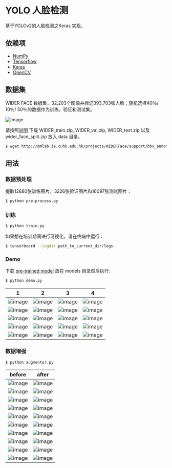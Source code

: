 # YOLO 人脸检测

基于YOLOv2的人脸检测之Keras 实现。

## 依赖项

- [NumPy](http://docs.scipy.org/doc/numpy-1.10.1/user/install.html)
- [Tensorflow](https://www.tensorflow.org/versions/r0.8/get_started/os_setup.html)
- [Keras](https://keras.io/#installation)
- [OpenCV](https://opencv-python-tutroals.readthedocs.io/en/latest/)

## 数据集

WIDER FACE 数据集，32,203个图像并标记393,703张人脸；随机选择40％/ 10％/ 50％的数据作为训练，验证和测试集。

![image](https://github.com/foamliu/YOLO-Face-Detection/raw/master/images/wider_face_intro.jpg)

请按照[说明](http://mmlab.ie.cuhk.edu.hk/projects/WIDERFace/) 下载 WIDER_train.zip, WIDER_val.zip, WIDER_test.zip 以及 wider_face_split.zip 放入 data 目录。

```bash
$ wget http://mmlab.ie.cuhk.edu.hk/projects/WIDERFace/support/bbx_annotation/wider_face_split.zip
```


## 用法

### 数据预处理
提取12880张训练图片，3226张验证图片和16097张测试图片：
```bash
$ python pre-process.py
```

### 训练
```bash
$ python train.py
```

如果想在培训期间进行可视化，请在终端中运行：
```bash
$ tensorboard --logdir path_to_current_dir/logs
```

### Demo
下载 [pre-trained model](https://github.com/foamliu/YOLO-Face-Detection/releases/download/v1.0/model.11-0.6262.hdf5) 放在 models 目录然后执行:

```bash
$ python demo.py
```

|1|2|3|4|
|---|---|---|---|
|![image](https://github.com/foamliu/YOLO-Face-Detection/raw/master/images/0_out.png)|![image](https://github.com/foamliu/YOLO-Face-Detection/raw/master/images/5_out.png)|![image](https://github.com/foamliu/YOLO-Face-Detection/raw/master/images/10_out.png)|![image](https://github.com/foamliu/YOLO-Face-Detection/raw/master/images/15_out.png)|
|![image](https://github.com/foamliu/YOLO-Face-Detection/raw/master/images/1_out.png)|![image](https://github.com/foamliu/YOLO-Face-Detection/raw/master/images/6_out.png)|![image](https://github.com/foamliu/YOLO-Face-Detection/raw/master/images/11_out.png)|![image](https://github.com/foamliu/YOLO-Face-Detection/raw/master/images/16_out.png)|
|![image](https://github.com/foamliu/YOLO-Face-Detection/raw/master/images/2_out.png)|![image](https://github.com/foamliu/YOLO-Face-Detection/raw/master/images/7_out.png)|![image](https://github.com/foamliu/YOLO-Face-Detection/raw/master/images/12_out.png)|![image](https://github.com/foamliu/YOLO-Face-Detection/raw/master/images/17_out.png)|
|![image](https://github.com/foamliu/YOLO-Face-Detection/raw/master/images/3_out.png)|![image](https://github.com/foamliu/YOLO-Face-Detection/raw/master/images/8_out.png)|![image](https://github.com/foamliu/YOLO-Face-Detection/raw/master/images/13_out.png)|![image](https://github.com/foamliu/YOLO-Face-Detection/raw/master/images/18_out.png)|
|![image](https://github.com/foamliu/YOLO-Face-Detection/raw/master/images/4_out.png)|![image](https://github.com/foamliu/YOLO-Face-Detection/raw/master/images/9_out.png)|![image](https://github.com/foamliu/YOLO-Face-Detection/raw/master/images/14_out.png)|![image](https://github.com/foamliu/YOLO-Face-Detection/raw/master/images/19_out.png)|

### 数据增强

```bash
$ python augmentor.py
```
|before|after|
|---|---|
|![image](https://github.com/foamliu/FaceNet/raw/master/images/imgaug_before_0.png)|![image](https://github.com/foamliu/FaceNet/raw/master/images/imgaug_after_0.png)|
|![image](https://github.com/foamliu/FaceNet/raw/master/images/imgaug_before_1.png)|![image](https://github.com/foamliu/FaceNet/raw/master/images/imgaug_after_1.png)|
|![image](https://github.com/foamliu/FaceNet/raw/master/images/imgaug_before_2.png)|![image](https://github.com/foamliu/FaceNet/raw/master/images/imgaug_after_2.png)|
|![image](https://github.com/foamliu/FaceNet/raw/master/images/imgaug_before_3.png)|![image](https://github.com/foamliu/FaceNet/raw/master/images/imgaug_after_3.png)|
|![image](https://github.com/foamliu/FaceNet/raw/master/images/imgaug_before_4.png)|![image](https://github.com/foamliu/FaceNet/raw/master/images/imgaug_after_4.png)|
|![image](https://github.com/foamliu/FaceNet/raw/master/images/imgaug_before_5.png)|![image](https://github.com/foamliu/FaceNet/raw/master/images/imgaug_after_5.png)|
|![image](https://github.com/foamliu/FaceNet/raw/master/images/imgaug_before_6.png)|![image](https://github.com/foamliu/FaceNet/raw/master/images/imgaug_after_6.png)|
|![image](https://github.com/foamliu/FaceNet/raw/master/images/imgaug_before_7.png)|![image](https://github.com/foamliu/FaceNet/raw/master/images/imgaug_after_7.png)|
|![image](https://github.com/foamliu/FaceNet/raw/master/images/imgaug_before_8.png)|![image](https://github.com/foamliu/FaceNet/raw/master/images/imgaug_after_8.png)|
|![image](https://github.com/foamliu/FaceNet/raw/master/images/imgaug_before_9.png)|![image](https://github.com/foamliu/FaceNet/raw/master/images/imgaug_after_9.png)|